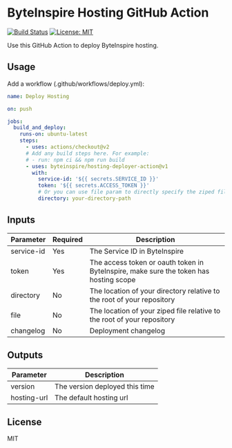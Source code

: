 # ByteInspire Hosting GitHub Action

[![Build Status](https://github.com/byteinspire/hosting-deployer-action/actions/workflows/test.yml/badge.svg)](https://github.com/bytedance/byteinspire-js-sdk/actions)
[![License: MIT](https://img.shields.io/badge/License-MIT-blue.svg)](https://opensource.org/licenses/MIT)

Use this GitHub Action to deploy ByteInspire hosting.

## Usage

Add a workflow (.github/workflows/deploy.yml):

```yml
name: Deploy Hosting

on: push

jobs:
  build_and_deploy:
    runs-on: ubuntu-latest
    steps:
      - uses: actions/checkout@v2
      # Add any build steps here. For example:
      # - run: npm ci && npm run build
      - uses: byteinspire/hosting-deployer-action@v1
        with:
          service-id: '${{ secrets.SERVICE_ID }}'
          token: '${{ secrets.ACCESS_TOKEN }}'
          # Or you can use file param to directly specify the ziped file path
          directory: your-directory-path
```

## Inputs

| Parameter  | Required | Description                                                                           |
| ---------- | -------- | ------------------------------------------------------------------------------------- |
| service-id | Yes      | The Service ID in ByteInspire                                                         |
| token      | Yes      | The access token or oauth token in ByteInspire, make sure the token has hosting scope |
| directory  | No       | The location of your directory relative to the root of your repository                |
| file       | No       | The location of your ziped file relative to the root of your repository                 |
| changelog  | No       | Deployment changelog                                                             |

## Outputs

| Parameter   | Description                    |
| ----------- | ------------------------------ |
| version     | The version deployed this time |
| hosting-url | The default hosting url        |

## License

MIT
